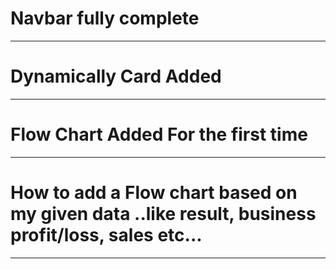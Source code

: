 # Navbar fully complete
_________________________________
# Dynamically Card Added
_________________________________
# Flow Chart Added For the first time
________________________________
# How to add a Flow chart based on my given data ..like result, business profit/loss, sales etc...
________________________________
